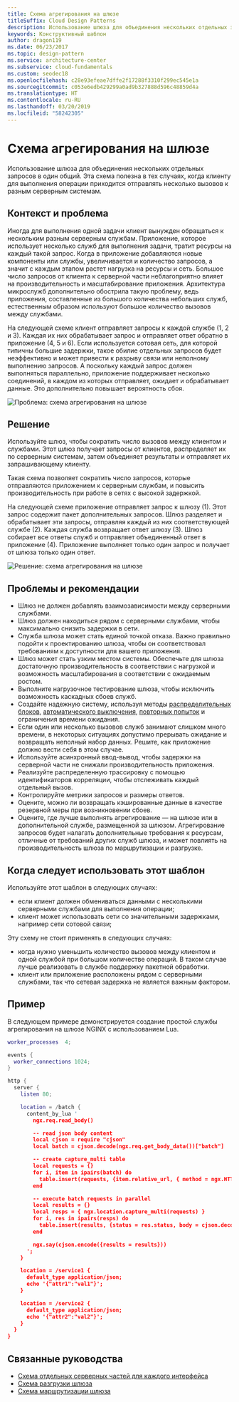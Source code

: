 ```yaml
---
title: Схема агрегирования на шлюзе
titleSuffix: Cloud Design Patterns
description: Использование шлюза для объединения нескольких отдельных запросов в один общий.
keywords: Конструктивный шаблон
author: dragon119
ms.date: 06/23/2017
ms.topic: design-pattern
ms.service: architecture-center
ms.subservice: cloud-fundamentals
ms.custom: seodec18
ms.openlocfilehash: c28e93efeae7dffe2f17288f3310f299ec545e1a
ms.sourcegitcommit: c053e6edb429299a0ad9b327888d596c48859d4a
ms.translationtype: HT
ms.contentlocale: ru-RU
ms.lasthandoff: 03/20/2019
ms.locfileid: "58242305"
---
```

# <a name="gateway-aggregation-pattern"></a>Схема агрегирования на шлюзе

Использование шлюза для объединения нескольких отдельных запросов в один общий. Эта схема полезна в тех случаях, когда клиенту для выполнения операции приходится отправлять несколько вызовов к разным серверным системам.

## <a name="context-and-problem"></a>Контекст и проблема

Иногда для выполнения одной задачи клиент вынужден обращаться к нескольким разным серверным службам. Приложение, которое использует несколько служб для выполнения задачи, тратит ресурсы на каждый такой запрос. Когда в приложение добавляются новые компоненты или службы, увеличивается и количество запросов, а значит с каждым этапом растет нагрузка на ресурсы и сеть. Большое число запросов от клиента к серверной части неблагоприятно влияет на производительность и масштабирование приложения.  Архитектура микрослужб дополнительно обострила такую проблему, ведь приложения, составленные из большого количества небольших служб, естественным образом используют большое количество вызовов между службами.

На следующей схеме клиент отправляет запросы к каждой службе (1, 2 и 3). Каждая их них обрабатывает запрос и отправляет ответ обратно в приложение (4, 5 и 6). Если используется сотовая сеть, для которой типичны большие задержки, такое обилие отдельных запросов будет неэффективно и может привести к разрыву связи или неполному выполнению запросов. А поскольку каждый запрос должен выполняться параллельно, приложение поддерживает несколько соединений, в каждом из которых отправляет, ожидает и обрабатывает данные. Это дополнительно повышает вероятность сбоя.

![Проблема: схема агрегирования на шлюзе](./_images/gateway-aggregation-problem.png)

## <a name="solution"></a>Решение

Используйте шлюз, чтобы сократить число вызовов между клиентом и службами. Этот шлюз получает запросы от клиентов, распределяет их по серверным системам, затем объединяет результаты и отправляет их запрашивающему клиенту.

Такая схема позволяет сократить число запросов, которые отправляются приложением к серверным службам, и повысить производительность при работе в сетях с высокой задержкой.

На следующей схеме приложение отправляет запрос к шлюзу (1). Этот запрос содержит пакет дополнительных запросов. Шлюз разделяет и обрабатывает эти запросы, отправляя каждый из них соответствующей службе (2). Каждая служба возвращает ответ шлюзу (3). Шлюз собирает все ответы служб и отправляет объединенный ответ в приложение (4). Приложение выполняет только один запрос и получает от шлюза только один ответ.

![Решение: схема агрегирования на шлюзе](./_images/gateway-aggregation.png)

## <a name="issues-and-considerations"></a>Проблемы и рекомендации

- Шлюз не должен добавлять взаимозависимости между серверными службами.
- Шлюз должен находиться рядом с серверными службами, чтобы максимально снизить задержки в сети.
- Служба шлюза может стать единой точкой отказа. Важно правильно подойти к проектированию шлюза, чтобы он соответствовал требованиям к доступности для вашего приложения.
- Шлюз может стать узким местом системы. Обеспечьте для шлюза достаточную производительность в соответствии с нагрузкой и возможность масштабирования в соответствии с ожидаемым ростом.
- Выполните нагрузочное тестирование шлюза, чтобы исключить возможность каскадных сбоев служб.
- Создайте надежную систему, используя методы [распределительных блоков][bulkhead], [автоматического выключения][circuit-breaker], [повторных попыток][retry] и ограничения времени ожидания.
- Если один или несколько вызовов служб занимают слишком много времени, в некоторых ситуациях допустимо прерывать ожидание и возвращать неполный набор данных. Решите, как приложение должно вести себя в этом случае.
- Используйте асинхронный ввод-вывод, чтобы задержки на серверной части не снижали производительность приложения.
- Реализуйте распределенную трассировку с помощью идентификаторов корреляции, чтобы отслеживать каждый отдельный вызов.
- Контролируйте метрики запросов и размеры ответов.
- Оцените, можно ли возвращать кэшированные данные в качестве резервной меры при возникновении сбоев.
- Оцените, где лучше выполнять агрегирование — на шлюзе или в дополнительной службе, размещенной за шлюзом. Агрегирование запросов будет налагать дополнительные требования к ресурсам, отличные от требований других служб шлюза, и может повлиять на производительность шлюза по маршрутизации и разгрузке.

## <a name="when-to-use-this-pattern"></a>Когда следует использовать этот шаблон

Используйте этот шаблон в следующих случаях:

- если клиент должен обмениваться данными с несколькими серверными службами для выполнения операции;
- клиент может использовать сети со значительными задержками, например сети сотовой связи;

Эту схему не стоит применять в следующих случаях:

- когда нужно уменьшить количество вызовов между клиентом и одной службой при большом количестве операций. В таком случае лучше реализовать в службе поддержку пакетной обработки.
- клиент или приложение расположены рядом с серверными службами, так что сетевая задержка не является важным фактором.

## <a name="example"></a>Пример

В следующем примере демонстрируется создание простой службы агрегирования на шлюзе NGINX с использованием Lua.

```lua
worker_processes  4;

events {
  worker_connections 1024;
}

http {
  server {
    listen 80;

    location = /batch {
      content_by_lua '
        ngx.req.read_body()

        -- read json body content
        local cjson = require "cjson"
        local batch = cjson.decode(ngx.req.get_body_data())["batch"]

        -- create capture_multi table
        local requests = {}
        for i, item in ipairs(batch) do
          table.insert(requests, {item.relative_url, { method = ngx.HTTP_GET}})
        end

        -- execute batch requests in parallel
        local results = {}
        local resps = { ngx.location.capture_multi(requests) }
        for i, res in ipairs(resps) do
          table.insert(results, {status = res.status, body = cjson.decode(res.body), header = res.header})
        end

        ngx.say(cjson.encode({results = results}))
      ';
    }

    location = /service1 {
      default_type application/json;
      echo '{"attr1":"val1"}';
    }

    location = /service2 {
      default_type application/json;
      echo '{"attr2":"val2"}';
    }
  }
}
```

## <a name="related-guidance"></a>Связанные руководства

- [Схема отдельных серверных частей для каждого интерфейса](./backends-for-frontends.md)
- [Схема разгрузки шлюза](./gateway-offloading.md)
- [Схема маршрутизации шлюза](./gateway-routing.md)

[bulkhead]: ./bulkhead.md
[circuit-breaker]: ./circuit-breaker.md
[retry]: ./retry.md